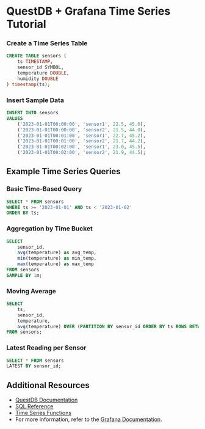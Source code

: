 # QuestDB + Grafana Time Series Tutorial



### Create a Time Series Table

```sql
CREATE TABLE sensors (
    ts TIMESTAMP,
    sensor_id SYMBOL,
    temperature DOUBLE,
    humidity DOUBLE
) timestamp(ts);
```

### Insert Sample Data

```sql
INSERT INTO sensors 
VALUES 
    ('2023-01-01T00:00:00', 'sensor1', 22.5, 45.0),
    ('2023-01-01T00:00:00', 'sensor2', 21.5, 44.0),
    ('2023-01-01T00:01:00', 'sensor1', 22.7, 45.2),
    ('2023-01-01T00:01:00', 'sensor2', 21.7, 44.2),
    ('2023-01-01T00:02:00', 'sensor1', 23.0, 45.5),
    ('2023-01-01T00:02:00', 'sensor2', 21.9, 44.5);
```

## Example Time Series Queries

### Basic Time-Based Query
```sql
SELECT * FROM sensors 
WHERE ts >= '2023-01-01' AND ts < '2023-01-02'
ORDER BY ts;
```

### Aggregation by Time Bucket
```sql
SELECT 
    sensor_id,
    avg(temperature) as avg_temp,
    min(temperature) as min_temp,
    max(temperature) as max_temp
FROM sensors 
SAMPLE BY 1m;
```


### Moving Average
```sql
SELECT 
    ts,
    sensor_id,
    temperature,
    avg(temperature) OVER (PARTITION BY sensor_id ORDER BY ts ROWS BETWEEN 2 PRECEDING AND CURRENT ROW) as moving_avg
FROM sensors;
```

### Latest Reading per Sensor
```sql
SELECT * FROM sensors 
LATEST BY sensor_id;
```

## Additional Resources
- [QuestDB Documentation](https://questdb.io/docs/)
- [SQL Reference](https://questdb.io/docs/reference/sql/overview/)
- [Time Series Functions](https://questdb.io/docs/reference/function/time-series/)
- For more information, refer to the [Grafana Documentation](https://grafana.com/docs/).



